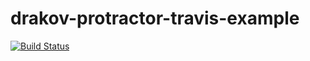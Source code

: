 # drakov-protractor-travis-example

[![Build Status](https://travis-ci.org/eoko/drakov-protractor-travis-example.svg?branch=master)](https://travis-ci.org/eoko/drakov-protractor-travis-example)
